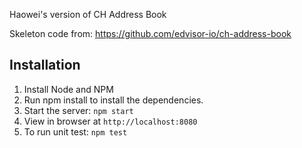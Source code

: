 Haowei's version of CH Address Book

Skeleton code from: https://github.com/edvisor-io/ch-address-book

## Installation

1. Install Node and NPM
2. Run npm install to install the dependencies.
3. Start the server: `npm start`
4. View in browser at `http://localhost:8080`
5. To run unit test: `npm test`
